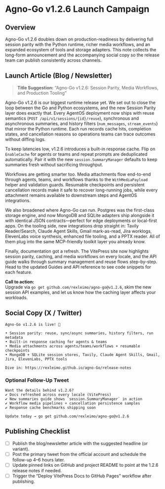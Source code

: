 # Agno-Go v1.2.6 Launch Campaign

## Overview

Agno-Go v1.2.6 doubles down on production-readiness by delivering full session parity with the Python runtime, richer media workflows, and an expanded ecosystem of tools and storage adapters. This note collects the long-form announcement and the accompanying social copy so the release team can publish consistently across channels.

## Launch Article (Blog / Newsletter)

> **Title Suggestion:** “Agno-Go v1.2.6: Session Parity, Media Workflows, and Production Tooling”

Agno-Go v1.2.6 is our biggest runtime release yet. We set out to close the loop between the Go and Python ecosystems, and the new Session Parity layer does exactly that. Every AgentOS deployment now ships with reuse semantics (`POST /api/v1/sessions/{id}/reuse`), synchronous and asynchronous summaries, and history filters (`num_messages`, `stream_events`) that mirror the Python runtime. Each run records cache hits, completion states, and cancellation reasons so operations teams can trace outcomes without diffing logs.

To keep latencies low, v1.2.6 introduces a built-in response cache. Flip on `EnableCache` for agents or teams and repeat prompts are deduplicated automatically. Pair it with the new `session.SummaryManager` defaults to keep summaries fresh without sacrificing throughput.

Workflows are getting smarter too. Media attachments flow end-to-end through agents, teams, and workflows thanks to the `WithMediaPayload` helper and validation guards. Resumable checkpoints and persistent cancellation records make it safe to recover long-running jobs, while every attachment remains available to downstream steps and AgentOS integrations.

We also broadened where Agno-Go can run. Postgres was the first-class storage engine, and now MongoDB and SQLite adapters ship alongside it with identical JSON contracts—perfect for edge deployments or local-first apps. On the tooling side, new integrations drop straight in: Tavily Reader/Search, Claude Agent Skills, Gmail mark-as-read, Jira worklogs, ElevenLabs voice synthesis, enhanced file tooling, and a PPTX reader. All of them plug into the same MCP-friendly toolkit layer you already know.

Finally, documentation got a refresh. The VitePress site now highlights session parity, caching, and media workflows on every locale, and the API guide walks through summary management and reuse flows step-by-step. Head to the updated Guides and API reference to see code snippets for each feature.

**Call to action:**  
Upgrade via `go get github.com/rexleimo/agno-go@v1.2.6`, skim the new session API examples, and let us know how the caching layer affects your workloads.

## Social Copy (X / Twitter)

```
Agno-Go v1.2.6 is live! 🚀

• Session parity: reuse, sync/async summaries, history filters, run metadata  
• Built-in response caching for agents & teams  
• Media attachments across agents/teams/workflows + resumable checkpoints  
• MongoDB + SQLite session stores, Tavily, Claude Agent Skills, Gmail, Jira, ElevenLabs, PPTX tools

Dive in: https://rexleimo.github.io/agno-Go/release-notes
```

### Optional Follow-Up Tweet

```
Want the details behind v1.2.6?
✔ Docs refreshed across every locale (VitePress)  
✔ New summaries guide shows `session.SummaryManager` in action  
✔ Workflow media pipelines + cancellation persistence samples  
✔ Response cache benchmarks shipping soon

Update today → go get github.com/rexleimo/agno-go@v1.2.6
```

## Publishing Checklist

- [ ] Publish the blog/newsletter article with the suggested headline (or variant).  
- [ ] Post the primary tweet from the official account and schedule the follow-up 4–6 hours later.  
- [ ] Update pinned links on GitHub and project README to point at the 1.2.6 release notes if needed.  
- [ ] Trigger the “Deploy VitePress Docs to GitHub Pages” workflow after publishing.
